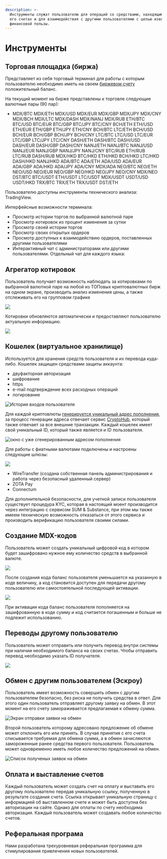 ```yaml
---
description: >-
  Инструменты служат пользователю для операций со средствами, находящимися на
  его счетах и для взаимодействия с другими пользователями с целью извлечения
  финансовой пользы.
---
```


# Инструменты

## Торговая площадка \(биржа\)

Представляет из себя торговый терминал для работы с которым пользователю необходимо иметь на своем [биржевом счету](bank-1.md#tipy-schetov) положительный баланс. 

На текущий момент на бирже представлены к торговле следующие валютные пары \(90 пар\):

* MDX/BTC MDX/ETH MDX/USD MDX/EUR MDX/GBP MDX/JPY MDX/CNY MDX/BCH MDX/LTC MDX/DASH MDX/NANJ MDX/RUB ETH/BTC BTC/USD BTC/EUR BTC/GBP BTC/JPY BTC/CNY BCH/ETH ETH/USD ETH/EUR ETH/GBP ETH/JPY ETH/CNY BCH/BTC LTC/ETH BCH/USD BCH/EUR BCH/GBP BCH/JPY BCH/CNY LTC/BTC LTC/USD LTC/EUR LTC/GBP LTC/JPY LTC/CNY DASH/ETH DASH/BTC DASH/USD DASH/EUR DASH/GBP DASH/CNY NANJ/ETH NANJ/BTC NANJ/USD NANJ/EUR NANJ/GBP NANJ/JPY NANJ/CNY BTC/RUB ETH/RUB LTC/RUB DASH/RUB MDX/HKD BTC/HKD ETH/HKD BCH/HKD LTC/HKD DASH/HKD NANJ/HKD ADA/BTC ADA/ETH ADA/USD ADA/EUR ADA/GBP ADA/HKD ADA/JPY ADA/CNY MDX/ADA NEO/BTC NEO/ETH NEO/USD NEO/EUR NEO/GBP NEO/HKD NEO/JPY NEO/CNY MDX/NEO DST/BTC BTC/USDT ETH/USDT LTC/USDT MDX/USDT USDT/USD USDT/HKD TRX/BTC TRX/ETH TRX/USDT DST/ETH

Пользователю доступны инструменты технического анализа: TradingView. 

Интерфейсные возможности терминала:

* Просмотр истории торгов по выбранной валютной паре
* Просмотр котировок из процент изменения за сутки
* Просмотр своей истории торгов
* Просмотр своих открытых ордеров
* Просмотр доступных к взаимодействию ордеров, поставленных другими пользователями
* Интерактивный чат с администраторами или другими пользователями. Отдельный чат для каждого языка: 

## Агрегатор котировок

Пользователь получает возможность наблюдать за котировками по выбранной валютной паре на любой из ТОПовых криптовалютных бирж на одном экране, производить анализ изменения цены, а также отслеживать его на групповом графике

![](../.gitbook/assets/image%20%287%29.png)

Котировки обновляются автоматически и предоставляют пользователю актуальную информацию.

![](../.gitbook/assets/image%20%281%29.png)

## Кошелек \(виртуальное хранилище\)

Используется для хранения средств пользователя и их перевода куда-либо. Кошелек защищен средствами защиты аккаунта:

* двуфакторная авторизация
* шифрование
* https
* e-mail подтверждение всех расходных операций
* логирование

![&#x418;&#x441;&#x442;&#x43E;&#x440;&#x438;&#x44F; &#x432;&#x445;&#x43E;&#x434;&#x43E;&#x432; &#x43F;&#x43E;&#x43B;&#x44C;&#x437;&#x43E;&#x432;&#x430;&#x442;&#x435;&#x43B;&#x44F;](../.gitbook/assets/image%20%285%29.png)

Для каждой криптовлюты  [генерируется уникальный адрес пополнения](../cryptohub/vvedenie-sryptohub.md#generaciya-adresov), за процесс генерации адреса отвечает сервис [СryptoHub](../cryptohub/vvedenie-sryptohub.md), который также отвечает за все внешние транзакции. Каждый кошелек имеет свой уникальный ID, который также является и ID пользователя.

![&#x43E;&#x43A;&#x43D;&#x43E; &#x441; &#x443;&#x436;&#x435; &#x441;&#x433;&#x435;&#x43D;&#x435;&#x440;&#x438;&#x440;&#x43E;&#x432;&#x430;&#x43D;&#x43D;&#x44B;&#x43C; &#x430;&#x434;&#x440;&#x435;&#x441;&#x43E;&#x43C; &#x43F;&#x43E;&#x43F;&#x43E;&#x43B;&#x43D;&#x435;&#x43D;&#x438;&#x44F;](../.gitbook/assets/image%20%283%29.png)

Для работы с фиатными валютами подключены и настроены следующие шлюзы:

![](../.gitbook/assets/image%20%284%29.png)

*  WireTransfer \(создана собственная панель администрирования и работа через безопасный удаленный сервер\)
* ZOTA Pay
* Connectum

Для дополнительной безопасности, для учетной записи пользователя существует процедура KYC, которая в настоящий моент производится через интеграцию с сервисом  SUM & Substance, при этом мы также имеем техническую возможность отказаться от этого сервиса и производить верификацию пользователя своими силами.

## **Создание MDX-кодов** 

Пользователь может создать уникальный цифровой код в котором будет зашифровано нужное ему количество средств в выбранной валюте.

![](../.gitbook/assets/image%20%282%29.png)

 После создания кода баланс пользователя уменьшается на указанную в коде величину, а код становится доступен для передачи другому пользователю или самостоятельной последующей активации.

![](../.gitbook/assets/image%20%286%29.png)

 При активации кода баланс пользователя пополняется на зашифрованную в коде сумму и код считается погашенным и больше не подлежит использованию. 

## **Переводы другому пользователю**

Пользователь может отправить или получить перевод внутри системы при наличии необходимого баланса на своих счетах. Чтобы отправить перевод необходимо указать ID получателя.

![](../.gitbook/assets/image.png)

## **Обмен с другим пользователем \(Эскроу\)**

Пользователь имеет возможность совершить обмен с другим пользователем безопасно, без риска не получить средства в ответ. Для этого один пользователь отправляет другому заявку на обмен. В этот момент на его счету замораживается предлагаемая к обмену сумма. 

![&#x42D;&#x43A;&#x440;&#x430;&#x43D; &#x43E;&#x442;&#x43F;&#x440;&#x430;&#x432;&#x43A;&#x438; &#x437;&#x430;&#x44F;&#x432;&#x43A;&#x438; &#x43D;&#x430; &#x43E;&#x431;&#x43C;&#x435;&#x43D;](../.gitbook/assets/image%20%289%29.png)

Второй пользователь которому адресовано предложение об обмене может отклонить его или принять. В случае принятия с его счета списывается требуемая для обмена сумма, а в обмен зачисляются замороженные ранее средства первого пользователя. Пользователь может одновременно иметь любое количество предложений на обмен.

![&#x421;&#x43F;&#x438;&#x441;&#x43E;&#x43A; &#x43F;&#x43E;&#x43B;&#x443;&#x447;&#x435;&#x43D;&#x44B;&#x445; &#x437;&#x430;&#x44F;&#x432;&#x43E;&#x43A; &#x43D;&#x430; &#x43E;&#x431;&#x43C;&#x435;&#x43D;](../.gitbook/assets/image%20%288%29.png)

## **Оплата** **и выставление счетов**

Каждый пользователь может создать счет на оплату и выставить его другому пользователю передав уникальную ссылку, полученную в результате создания счета. Ссылка открывает уникальную страницу с информацией об выставленном счете и может быть доступна без авторизации на сайте. Однако для оплаты по счету необходима авторизация. Каждый пользователь может создавать любое количество счетов.

## Реферальная програма

Нами разработана трехуровневая реферальная программа для стимулирования привлечения новых пользователей.

